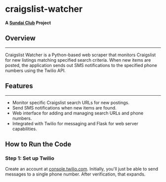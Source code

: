 # craigslist-watcher

**A [Sundai Club](https://sundai.club/) Project**

## Overview
--------

Craigslist Watcher is a Python-based web scraper that monitors Craigslist for new listings matching specified search criteria. When new items are posted, the application sends out SMS notifications to the specified phone numbers using the Twilio API.

## Features
--------

-   Monitor specific Craigslist search URLs for new postings.
-   Send SMS notifications when new items are found.
-   Web interface for adding and managing search URLs and phone numbers.
-   Integrated with Twilio for messaging and Flask for web server capabilities.

## How to Run the Code
### Step 1: Set up Twilio
Create an account at [console.twilio.com](https://console.twilio.com/). Initially, you'll just be able to send messages to a single phone number. After verification, that expands. 
